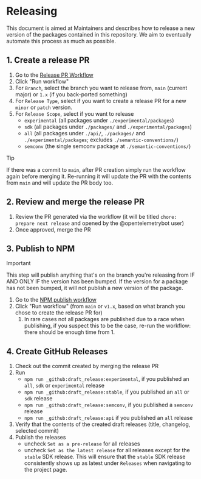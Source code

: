 # Releasing

This document is aimed at Maintainers and describes how to release a new version of the packages contained in this repository.
We aim to eventually automate this process as much as possible.

## 1. Create a release PR

1. Go to the [Release PR Workflow](https://github.com/open-telemetry/opentelemetry-js/actions/workflows/create-or-update-release-pr.yml)
2. Click "Run workflow"
3. For `Branch`, select the branch you want to release from, `main` (current major) or `1.x` (if you back-ported something)
3. For `Release Type`, select if you want to create a release PR for a new `minor` or `patch` version.
4. For `Release Scope`, select if you want to release
   - `experimental` (all packages under `./experimental/packages`)
   - `sdk` (all packages under `./packages/` and `./experimental/packages`)
   - `all` (all packages under `./api/`, `./packages/` and `./experimental/packages`; excludes `./semantic-conventions/`)
   - `semconv` (the single semconv package at `./semantic-conventions/`)

> [!TIP]
> If there was a commit to `main`, after PR creation simply run the workflow again before merging it.
> Re-running it will update the PR with the contents from `main` and will update the PR body too.

## 2. Review and merge the release PR

1. Review the PR generated via the workflow (it will be titled `chore: prepare next release` and opened by the @opentelemetrybot user)
2. Once approved, merge the PR

## 3. Publish to NPM

> [!IMPORTANT]
> This step will publish anything that's on the branch you're releasing from IF AND ONLY IF the version has been bumped. If the version for a package
> has not been bumped, it will not publish a new version of the package.

1. Go to the [NPM publish workflow](https://github.com/open-telemetry/opentelemetry-js/actions/workflows/publish-to-npm.yml)
2. Click "Run workflow" (from `main` or `v1.x`, based on what branch you chose to create the release PR for)
   1. In rare cases not all packages are published due to a race when publishing, if you suspect this to
      be the case, re-run the workflow: there should be enough time from 1.

## 4. Create GitHub Releases

1. Check out the commit created by merging the release PR
2. Run
   - `npm run _github:draft_release:experimental`, if you published an `all`, `sdk` or `experimental` release
   - `npm run _github:draft_release:stable`, if you published an `all` or `sdk` release
   - `npm run _github:draft_release:semconv`, if you published a `semconv` release
   - `npm run _github:draft_release:api` if you published an `all` release
3. Verify that the contents of the created draft releases (title, changelog, selected commit)
4. Publish the releases
   - uncheck `Set as a pre-release` for all releases
   - uncheck `Set as the latest release` for all releases except for the `stable` SDK release. This will ensure that the
     `stable` SDK release consistently shows up as latest under `Releases` when navigating to the project page.
